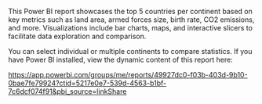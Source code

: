 This Power BI report showcases the top 5 countries per continent based on key metrics such as land area, armed forces size, birth rate, CO2 emissions, and more. Visualizations include bar charts, maps, and interactive slicers to facilitate data exploration and comparison.


You can select individual or multiple continents to compare statistics. If you have Power BI installed, view the dynamic content of this report here:

https://app.powerbi.com/groups/me/reports/49927dc0-f03b-403d-9b10-0bae7fe79924?ctid=5217e0e7-539d-4563-b1bf-7c6dcf074f91&pbi_source=linkShare
